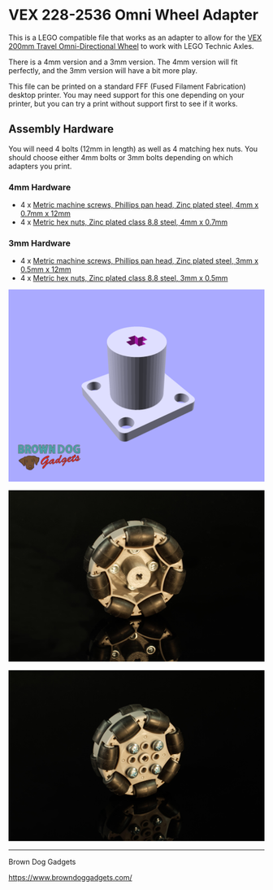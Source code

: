 # VEX 228-2536 Omni Wheel Adapter

This is a LEGO compatible file that works as an adapter to allow for the [VEX 200mm Travel Omni-Directional Wheel](https://www.vexrobotics.com/228-2536.html) to work with LEGO Technic Axles.

There is a 4mm version and a 3mm version. The 4mm version will fit perfectly, and the 3mm version will have a bit more play.

This file can be printed on a standard FFF (Fused Filament Fabrication) desktop printer. You may need support for this one depending on your printer, but you can try a print without support first to see if it works.

## Assembly Hardware

You will need 4 bolts (12mm in length) as well as 4 matching hex nuts. You should choose either 4mm bolts or 3mm bolts depending on which adapters you print.

### 4mm Hardware

- 4 x [Metric machine screws, Phillips pan head, Zinc plated steel, 4mm x 0.7mm x 12mm](https://www.boltdepot.com/Product-Details.aspx?product=17885)
- 4 x [Metric hex nuts, Zinc plated class 8.8 steel, 4mm x 0.7mm](https://www.boltdepot.com/Product-Details.aspx?product=4784)

### 3mm Hardware

- 4 x [Metric machine screws, Phillips pan head, Zinc plated steel, 3mm x 0.5mm x 12mm](https://www.boltdepot.com/Product-Details.aspx?product=17869)
- 4 x [Metric hex nuts, Zinc plated class 8.8 steel, 3mm x 0.5mm](https://www.boltdepot.com/Product-Details.aspx?product=4783)



![](Images/VEX-228-2536-Omni-Wheel-Adapter.png)

![](Images/VEX-228-2536-Omni-Wheel-Adapter-1075.jpg)

![](Images/VEX-228-2536-Omni-Wheel-Adapter-1074.jpg)

---

Brown Dog Gadgets

https://www.browndoggadgets.com/


